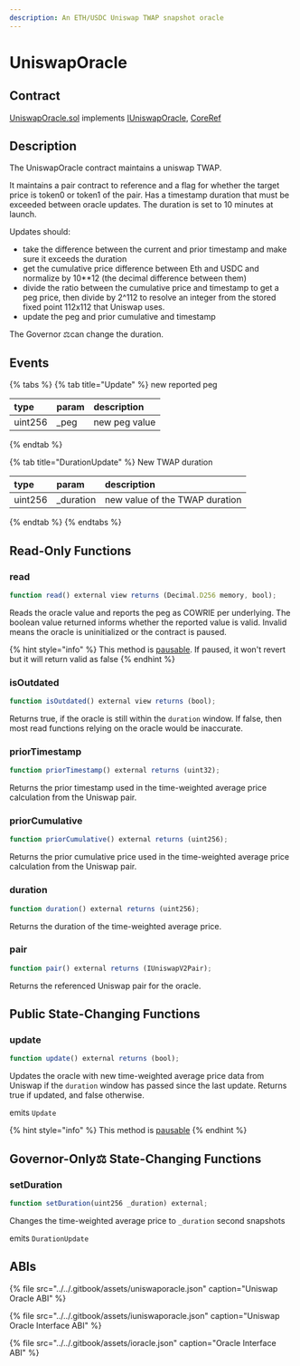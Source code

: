 ```yaml
---
description: An ETH/USDC Uniswap TWAP snapshot oracle
---
```


# UniswapOracle

## Contract

[UniswapOracle.sol](https://github.com/cowrie-protocol/cowrie-protocol-core/blob/master/contracts/oracle/UniswapOracle.sol) implements [IUniswapOracle](https://github.com/cowrie-protocol/cowrie-protocol-core/blob/master/contracts/oracle/IUniswapOracle.sol), [CoreRef](https://github.com/cowrie-protocol/cowrie-protocol-core/blob/master/contracts/refs/CoreRef.sol)

## Description

The UniswapOracle contract maintains a uniswap TWAP.

It maintains a pair contract to reference and a flag for whether the target price is token0 or token1 of the pair. Has a timestamp duration that must be exceeded between oracle updates. The duration is set to 10 minutes at launch.

Updates should:

* take the difference between the current and prior timestamp and make sure it exceeds the duration
* get the cumulative price difference between Eth and USDC and normalize by 10\*\*12 \(the decimal difference between them\)
* divide the ratio between the cumulative price and timestamp to get a peg price, then divide by 2^112 to resolve an integer from the stored fixed point 112x112 that Uniswap uses.
* update the peg and prior cumulative and timestamp

The Governor ⚖️can change the duration.

## Events

{% tabs %}
{% tab title="Update" %}
 new reported peg

| type | param | description |
| :--- | :--- | :--- |
| uint256 | \_peg | new peg value |
{% endtab %}

{% tab title="DurationUpdate" %}
 New TWAP duration

| type | param | description |
| :--- | :--- | :--- |
| uint256 | \_duration | new value of the TWAP duration |
{% endtab %}
{% endtabs %}

## Read-Only Functions

### read

```javascript
function read() external view returns (Decimal.D256 memory, bool);
```

Reads the oracle value and reports the peg as COWRIE per underlying. The boolean value returned informs whether the reported value is valid. Invalid means the oracle is uninitialized or the contract is paused.

{% hint style="info" %}
This method is [pausable](../../governance/cowrie-guardian.md). If paused, it won't revert but it will return valid as false
{% endhint %}

### isOutdated

```javascript
function isOutdated() external view returns (bool);
```

Returns true, if the oracle is still within the `duration` window. If false, then most read functions relying on the oracle would be inaccurate.

### priorTimestamp

```javascript
function priorTimestamp() external returns (uint32);
```

Returns the prior timestamp used in the time-weighted average price calculation from the Uniswap pair.

### priorCumulative

```javascript
function priorCumulative() external returns (uint256);
```

Returns the prior cumulative price used in the time-weighted average price calculation from the Uniswap pair.

### duration

```javascript
function duration() external returns (uint256);
```

Returns the duration of the time-weighted average price.

### pair

```javascript
function pair() external returns (IUniswapV2Pair);
```

Returns the referenced Uniswap pair for the oracle.

## Public State-Changing Functions

### update

```javascript
function update() external returns (bool);
```

Updates the oracle with new time-weighted average price data from Uniswap if the `duration` window has passed since the last update. Returns true if updated, and false otherwise.

emits `Update`

{% hint style="info" %}
This method is [pausable](../../governance/cowrie-guardian.md)
{% endhint %}

## Governor-Only⚖️ State-Changing Functions

### setDuration

```javascript
function setDuration(uint256 _duration) external;
```

Changes the time-weighted average price to `_duration` second snapshots

emits `DurationUpdate`

## ABIs

{% file src="../../.gitbook/assets/uniswaporacle.json" caption="Uniswap Oracle ABI" %}

{% file src="../../.gitbook/assets/iuniswaporacle.json" caption="Uniswap Oracle Interface ABI" %}

{% file src="../../.gitbook/assets/ioracle.json" caption="Oracle Interface ABI" %}

